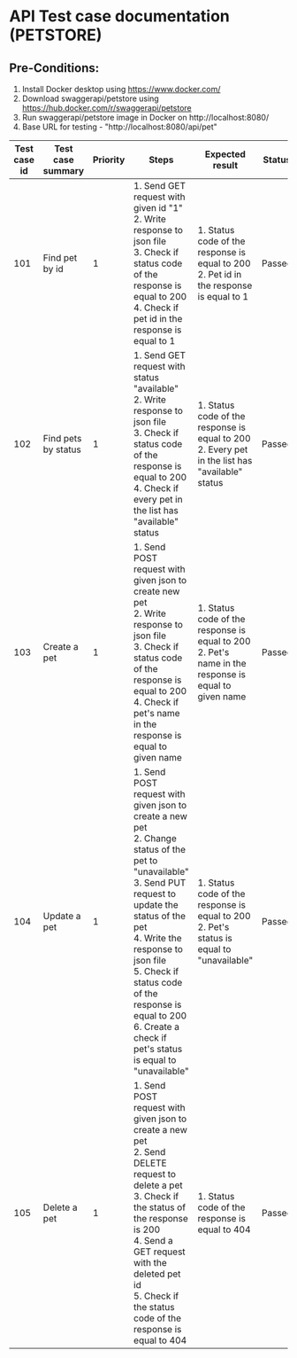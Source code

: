 # API Test case documentation (PETSTORE)

## **Pre-Conditions:**

1. Install Docker desktop using https://www.docker.com/
2. Download swaggerapi/petstore using https://hub.docker.com/r/swaggerapi/petstore
3. Run swaggerapi/petstore image in Docker on http://localhost:8080/
4. Base URL for testing - "http://localhost:8080/api/pet"

| Test case id | Test case summary   | Priority | Steps                                                                                                                                                                                                                                                                                                                                | Expected result                                                                                         | Status |
|--------------|---------------------|----------|--------------------------------------------------------------------------------------------------------------------------------------------------------------------------------------------------------------------------------------------------------------------------------------------------------------------------------------|---------------------------------------------------------------------------------------------------------|--------|
| 101          | Find pet by id      | 1        | 1. Send GET request with given id "1" <br/>2. Write response to json file<br/>3. Check if status code of the response is equal to 200<br/>4. Check if pet id in the response is equal to 1                                                                                                                                           | 1. Status code of the response is equal to 200<br/>2. Pet id in the response is equal to 1              | Passed |
| 102          | Find pets by status | 1        | 1. Send GET request with status "available"<br/>2. Write response to json file<br/>3. Check if status code of the response is equal to 200<br/>4. Check if every pet in the list has "available" status                                                                                                                              | 1. Status code of the response is equal to 200<br/>2. Every pet in the list has "available" status      | Passed |
| 103          | Create a pet        | 1        | 1. Send POST request with given json to create new pet<br/>2. Write response to json file<br/>3. Check if status code of the response is equal to 200<br/>4. Check if pet's name in the response is equal to given name                                                                                                              | 1. Status code of the response is equal to 200<br/>2. Pet's name in the response is equal to given name | Passed |
| 104          | Update a pet        | 1        | 1. Send POST request with given json to create a new pet<br/>2. Change status of the pet to "unavailable"<br/>3. Send PUT request to update the status of the pet<br/>4. Write the response to json file<br/>5. Check if status code of the response is equal to 200<br/>6. Create a check if pet's status is equal to "unavailable" | 1. Status code of the response is equal to 200<br/>2. Pet's status is equal to "unavailable"            | Passed |
| 105          | Delete a pet        | 1        | 1. Send POST request with given json to create a new pet<br/>2. Send DELETE request to delete a pet<br/>3. Check if the status of the response is 200<br/>4. Send a GET request with the deleted pet id<br/>5. Check if the status code of the response is equal to 404                                                              | 1. Status code of the response is equal to 404                                                          | Passed |
